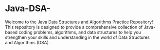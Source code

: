 # Java-DSA-

Welcome to the Java Data Structures and Algorithms Practice Repository!
This repository is designed to provide a comprehensive collection of Java-based coding problems,
algorithms, and data structures to help you strengthen your skills
and understanding in the world of Data Structures and Algorithms (DSA).
